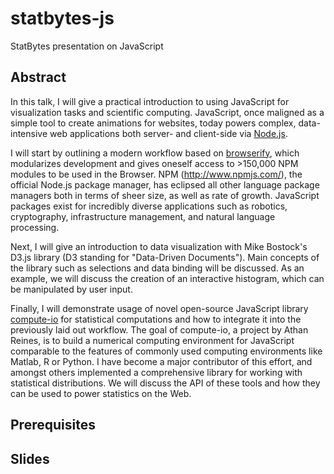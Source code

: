 # statbytes-js
StatBytes presentation on JavaScript

## Abstract

In this talk, I will give a practical introduction to using JavaScript for visualization tasks and scientific computing. JavaScript, once maligned as a simple tool to create animations for websites, today powers complex, data-intensive web applications both server- and client-side via [Node.js](http://www.nodejs.org).

I will start by outlining a modern workflow based on [browserify](http://browserify.org/), which modularizes development and gives oneself access to >150,000 NPM modules to be used in the Browser. NPM (http://www.npmjs.com/), the official Node.js package manager, has eclipsed all other language package managers both in terms of sheer size, as well as rate of growth. JavaScript packages exist for incredibly diverse applications such as robotics, cryptography, infrastructure management, and natural language processing.

Next, I will give an introduction to data visualization with Mike Bostock's D3.js library (D3 standing for "Data-Driven Documents"). Main concepts of the library such as selections and data binding will be discussed. As an example, we will discuss the creation of an interactive histogram, which can be manipulated by user input.

Finally, I will demonstrate usage of novel open-source JavaScript library [compute-io](https://github.com/compute-io) for statistical computations and how to integrate it into the previously laid out workflow. The goal of compute-io, a project by Athan Reines, is to build a numerical computing environment for JavaScript comparable to the features of commonly used computing environments like Matlab, R or Python. I have become a major contributor of this effort, and amongst others implemented a comprehensive library for working with statistical distributions. We will discuss the API of these tools and how they can be used to power statistics on the Web. 

## Prerequisites

## Slides

